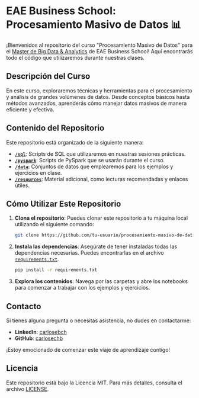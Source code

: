 # EAE Business School: Procesamiento Masivo de Datos 📊

¡Bienvenidos al repositorio del curso "Procesamiento Masivo de Datos" para el [Master de Big Data & Analytics](https://www.eaemadrid.com/es/programa/master-big-data-y-analytics) de EAE Business School! Aquí encontrarás todo el código que utilizaremos durante nuestras clases.

## Descripción del Curso
En este curso, exploraremos técnicas y herramientas para el procesamiento y análisis de grandes volúmenes de datos. Desde conceptos básicos hasta métodos avanzados, aprenderás cómo manejar datos masivos de manera eficiente y efectiva.

## Contenido del Repositorio

Este repositorio está organizado de la siguiente manera:

- **[`/sql`](./sql)**: Scripts de SQL que utilizaremos en nuestras sesiones prácticas.
- **[`/pyspark`](./pyspark)**: Scripts de PySpark que se usarán durante el curso.
- **[`/data`](./data)**: Conjuntos de datos que emplearemos para los ejemplos y ejercicios en clase.
- **[`/resources`](./resources)**: Material adicional, como lecturas recomendadas y enlaces útiles.

## Cómo Utilizar Este Repositorio

1. **Clona el repositorio**: Puedes clonar este repositorio a tu máquina local utilizando el siguiente comando:

    ```sh
    git clone https://github.com/tu-usuario/procesamiento-masivo-de-datos.git
    ```

2. **Instala las dependencias**: Asegúrate de tener instaladas todas las dependencias necesarias. Puedes encontrarlas en el archivo [`requirements.txt`](./requirements.txt).

    ```sh
    pip install -r requirements.txt
    ```

3. **Explora los contenidos**: Navega por las carpetas y abre los notebooks para comenzar a trabajar con los ejemplos y ejercicios.

## Contacto

Si tienes alguna pregunta o necesitas asistencia, no dudes en contactarme:

- **LinkedIn**: [carlosebch](https://www.linkedin.com/in/carlosebch)
- **GitHub**: [carlosechb](https://github.com/carlosechb)

¡Estoy emocionado de comenzar este viaje de aprendizaje contigo!

## Licencia

Este repositorio está bajo la Licencia MIT. Para más detalles, consulta el archivo [LICENSE](./LICENSE).
